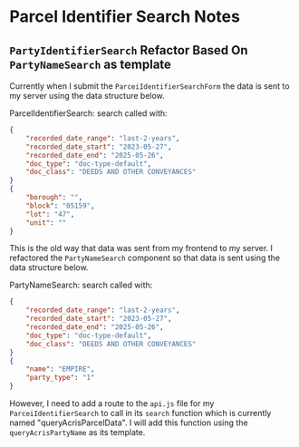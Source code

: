 # Parcel Identifier Search Notes

## `PartyIdentifierSearch` Refactor Based On `PartyNameSearch` as template

Currently when I submit the `ParceiIdentifierSearchForm` the data is sent to my server using the data structure below.

ParcelIdentifierSearch: search called with:
```json
{
    "recorded_date_range": "last-2-years",
    "recorded_date_start": "2023-05-27",
    "recorded_date_end": "2025-05-26",
    "doc_type": "doc-type-default",
    "doc_class": "DEEDS AND OTHER CONVEYANCES"
}
{
    "borough": "",
    "block": "05159",
    "lot": "47",
    "unit": ""
}
```

This is the old way that data was sent from my frontend to my server.  I refactored the `PartyNameSearch` component so that data is sent using the data structure below.

PartyNameSearch: search called with:
```json
{
    "recorded_date_range": "last-2-years",
    "recorded_date_start": "2023-05-27",
    "recorded_date_end": "2025-05-26",
    "doc_type": "doc-type-default",
    "doc_class": "DEEDS AND OTHER CONVEYANCES"
}
{
    "name": "EMPIRE",
    "party_type": "1"
}
```

However, I need to add a route to the `api.js` file for my `ParceiIdentifierSearch` to call in its `search` function which is currently named "queryAcrisParcelData".  I will add this function using the `queryAcrisPartyName` as its template.
